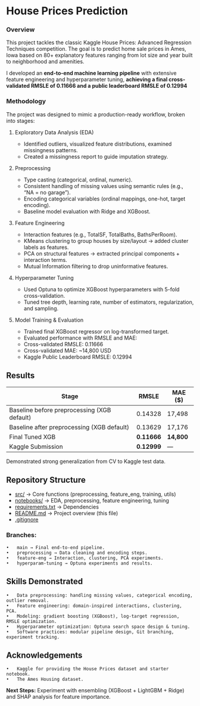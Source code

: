 # House Prices Prediction

### Overview
This project tackles the classic Kaggle House Prices: Advanced Regression Techniques competition.
The goal is to predict home sale prices in Ames, Iowa based on 80+ explanatory features ranging from lot size and year built to neighborhood and amenities.

I developed an **end-to-end machine learning pipeline** with extensive feature engineering and hyperparameter tuning, **achieving a final cross-validated RMSLE of 0.11666 and a public leaderboard RMSLE of 0.12994**


### Methodology

The project was designed to mimic a production-ready workflow, broken into stages:

1.	Exploratory Data Analysis (EDA)

	  -	Identified outliers, visualized feature distributions, examined missingness patterns.
	  -	Created a missingness report to guide imputation strategy.
   
2.	Preprocessing

	  -	Type casting (categorical, ordinal, numeric).
	  -	Consistent handling of missing values using semantic rules (e.g., “NA = no garage”).
	  -	Encoding categorical variables (ordinal mappings, one-hot, target encoding).
	  -	Baseline model evaluation with Ridge and XGBoost.
   
3.	Feature Engineering

	  -	Interaction features (e.g., TotalSF, TotalBaths, BathsPerRoom).
	  -	KMeans clustering to group houses by size/layout → added cluster labels as features.
	  -	PCA on structural features → extracted principal components + interaction terms.
	  -	Mutual Information filtering to drop uninformative features.


4.	Hyperparameter Tuning

	  -	Used Optuna to optimize XGBoost hyperparameters with 5-fold cross-validation.
	  -	Tuned tree depth, learning rate, number of estimators, regularization, and sampling.

   
5.	Model Training & Evaluation

	  -	Trained final XGBoost regressor on log-transformed target.
	  -	Evaluated performance with RMSLE and MAE:
	  -	Cross-validated RMSLE: 0.11666
	  -	Cross-validated MAE: ~14,800 USD
	  -	Kaggle Public Leaderboard RMSLE: 0.12994



## Results

| Stage                    | RMSLE   | MAE ($)   |
|---------------------------|---------|-----------|
| Baseline before preprocessing (XGB default)    | 0.14328   | 17,498    |
| Baseline after preprocessing (XGB default)    | 0.13629   | 17,176    |
| Final Tuned XGB           | **0.11666** | **14,800** |
| Kaggle Submission         | **0.12999** | — |

Demonstrated strong generalization from CV to Kaggle test data.


## Repository Structure
- [src/](src) → Core functions (preprocessing, feature_eng, training, utils)
- [notebooks/](notebooks) → EDA, preprocessing, feature engineering, tuning
- [requirements.txt](requirements.txt) → Dependencies
- [README.md](README.md) → Project overview (this file)
- [.gitignore](.gitignore)


### Branches:
	•	main → Final end-to-end pipeline.
	•	preprocessing → Data cleaning and encoding steps.
	•	feature-eng → Interaction, clustering, PCA experiments.
	•	hyperparam-tuning → Optuna experiments and results.


## Skills Demonstrated
	•	Data preprocessing: handling missing values, categorical encoding, outlier removal.
	•	Feature engineering: domain-inspired interactions, clustering, PCA.
	•	Modeling: gradient boosting (XGBoost), log-target regression, RMSLE optimization.
	•	Hyperparameter optimization: Optuna search space design & tuning.
	•	Software practices: modular pipeline design, Git branching, experiment tracking.


## Acknowledgements
	•	Kaggle for providing the House Prices dataset and starter notebook.
	•	The Ames Housing dataset.


**Next Steps:** Experiment with ensembling (XGBoost + LightGBM + Ridge) and SHAP analysis for feature importance.
